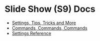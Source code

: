 # Slide Show (S9) Docs

- [Settings, Tips, Tricks and More](more.md)
- [Commands, Commands, Commands](commands.md)
- [Settings Reference](settings.md)

